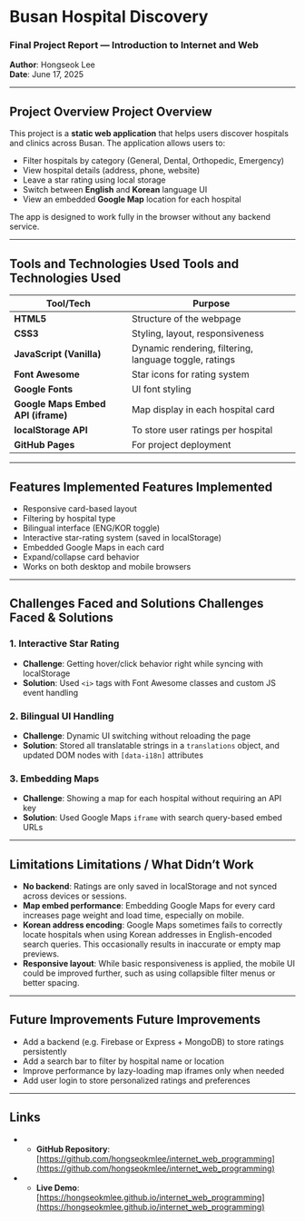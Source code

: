 # Busan Hospital Discovery

### Final Project Report — Introduction to Internet and Web
**Author**: Hongseok Lee  
**Date**: June 17, 2025

---

## Project Overview Project Overview

This project is a **static web application** that helps users discover hospitals and clinics across Busan. The application allows users to:

- Filter hospitals by category (General, Dental, Orthopedic, Emergency)
- View hospital details (address, phone, website)
- Leave a star rating using local storage
- Switch between **English** and **Korean** language UI
- View an embedded **Google Map** location for each hospital

The app is designed to work fully in the browser without any backend service.

---

## Tools and Technologies Used Tools and Technologies Used

| Tool/Tech | Purpose |
|-----------|---------|
| **HTML5** | Structure of the webpage |
| **CSS3**  | Styling, layout, responsiveness |
| **JavaScript (Vanilla)** | Dynamic rendering, filtering, language toggle, ratings |
| **Font Awesome** | Star icons for rating system |
| **Google Fonts** | UI font styling |
| **Google Maps Embed API (iframe)** | Map display in each hospital card |
| **localStorage API** | To store user ratings per hospital |
| **GitHub Pages** | For project deployment |

---

## Features Implemented Features Implemented

- Responsive card-based layout
- Filtering by hospital type
- Bilingual interface (ENG/KOR toggle)
- Interactive star-rating system (saved in localStorage)
- Embedded Google Maps in each card
- Expand/collapse card behavior
- Works on both desktop and mobile browsers

---

## Challenges Faced and Solutions Challenges Faced & Solutions

### 1. **Interactive Star Rating**
- **Challenge**: Getting hover/click behavior right while syncing with localStorage  
- **Solution**: Used `<i>` tags with Font Awesome classes and custom JS event handling

### 2. **Bilingual UI Handling**
- **Challenge**: Dynamic UI switching without reloading the page  
- **Solution**: Stored all translatable strings in a `translations` object, and updated DOM nodes with `[data-i18n]` attributes

### 3. **Embedding Maps**
- **Challenge**: Showing a map for each hospital without requiring an API key  
- **Solution**: Used Google Maps `iframe` with search query-based embed URLs

---

## Limitations Limitations / What Didn’t Work

- **No backend**: Ratings are only saved in localStorage and not synced across devices or sessions.
- **Map embed performance**: Embedding Google Maps for every card increases page weight and load time, especially on mobile.
- **Korean address encoding**: Google Maps sometimes fails to correctly locate hospitals when using Korean addresses in English-encoded search queries. This occasionally results in inaccurate or empty map previews.
- **Responsive layout**: While basic responsiveness is applied, the mobile UI could be improved further, such as using collapsible filter menus or better spacing.

---

## Future Improvements Future Improvements

- Add a backend (e.g. Firebase or Express + MongoDB) to store ratings persistently
- Add a search bar to filter by hospital name or location
- Improve performance by lazy-loading map iframes only when needed
- Add user login to store personalized ratings and preferences

---

## Links

- - **GitHub Repository**: [https://github.com/hongseokmlee/internet_web_programming](https://github.com/hongseokmlee/internet_web_programming)  
- - **Live Demo**: [https://hongseokmlee.github.io/internet_web_programming](https://hongseokmlee.github.io/internet_web_programming)  
